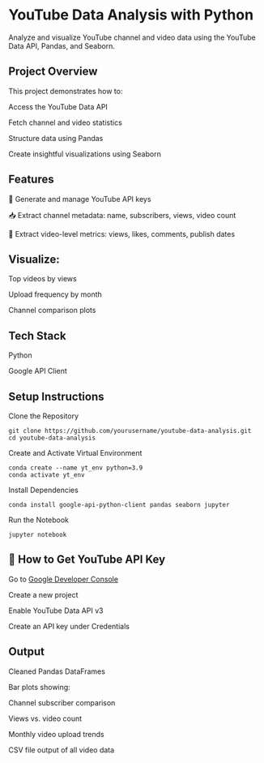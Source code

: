# YouTube Data Analysis with Python
Analyze and visualize YouTube channel and video data using the YouTube Data API, Pandas, and Seaborn.

## Project Overview
This project demonstrates how to:

Access the YouTube Data API

Fetch channel and video statistics

Structure data using Pandas

Create insightful visualizations using Seaborn

## Features
🔑 Generate and manage YouTube API keys

📥 Extract channel metadata: name, subscribers, views, video count

📼 Extract video-level metrics: views, likes, comments, publish dates

## Visualize:

Top videos by views

Upload frequency by month

Channel comparison plots

## Tech Stack
Python 

Google API Client

## Setup Instructions
Clone the Repository
```
git clone https://github.com/yourusername/youtube-data-analysis.git
cd youtube-data-analysis
```
Create and Activate Virtual Environment
```
conda create --name yt_env python=3.9
conda activate yt_env
```
Install Dependencies
```
conda install google-api-python-client pandas seaborn jupyter
```
Run the Notebook
```
jupyter notebook
```

## 🔑 How to Get YouTube API Key
Go to [Google Developer Console](https://console.cloud.google.com/apis/dashboard?pli=1&project=yt-analysis-project-1808)

Create a new project

Enable YouTube Data API v3

Create an API key under Credentials

## Output
Cleaned Pandas DataFrames

Bar plots showing:

Channel subscriber comparison

Views vs. video count

Monthly video upload trends

CSV file output of all video data
